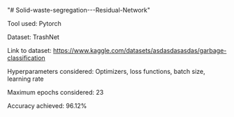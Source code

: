 "# Solid-waste-segregation---Residual-Network" 

Tool used: Pytorch

Dataset: TrashNet

Link to dataset: https://www.kaggle.com/datasets/asdasdasasdas/garbage-classification

Hyperparameters considered: Optimizers, loss functions, batch size, learning rate

Maximum epochs considered: 23

Accuracy achieved: 96.12%

